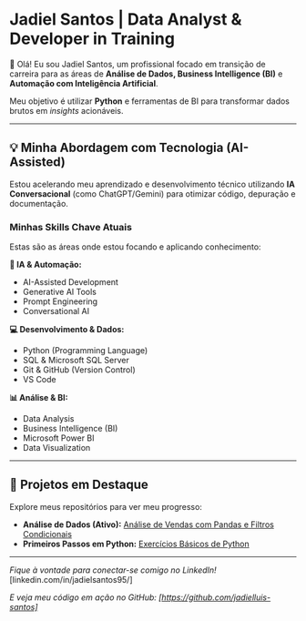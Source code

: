 # Jadiel Santos | Data Analyst & Developer in Training

👋 Olá! Eu sou Jadiel Santos, um profissional focado em transição de carreira para as áreas de **Análise de Dados, Business Intelligence (BI)** e **Automação com Inteligência Artificial**.

Meu objetivo é utilizar **Python** e ferramentas de BI para transformar dados brutos em *insights* acionáveis.

---

## 💡 Minha Abordagem com Tecnologia (AI-Assisted)

Estou acelerando meu aprendizado e desenvolvimento técnico utilizando **IA Conversacional** (como ChatGPT/Gemini) para otimizar código, depuração e documentação.

### Minhas Skills Chave Atuais

Estas são as áreas onde estou focando e aplicando conhecimento:

**🧠 IA & Automação:**
* AI-Assisted Development
* Generative AI Tools
* Prompt Engineering
* Conversational AI

**💻 Desenvolvimento & Dados:**
* Python (Programming Language)
* SQL & Microsoft SQL Server
* Git & GitHub (Version Control)
* VS Code

**📊 Análise & BI:**
* Data Analysis
* Business Intelligence (BI)
* Microsoft Power BI
* Data Visualization

---

## 🚀 Projetos em Destaque

Explore meus repositórios para ver meu progresso:

* **Análise de Dados (Ativo):** [Análise de Vendas com Pandas e Filtros Condicionais](https://github.com/jadielluis-santos/analise-dados-python)
* **Primeiros Passos em Python:** [Exercícios Básicos de Python](https://github.com/jadielluis-santos/python-treino)

---

*Fique à vontade para conectar-se comigo no LinkedIn!*
[linkedin.com/in/jadielsantos95/]

*E veja meu código em ação no GitHub: [https://github.com/jadielluis-santos]*
